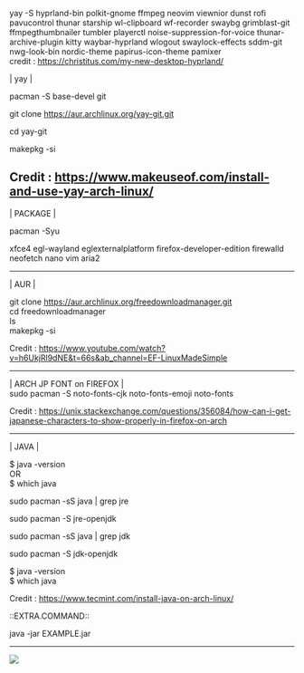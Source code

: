 yay -S hyprland-bin polkit-gnome ffmpeg neovim viewnior dunst rofi pavucontrol thunar starship wl-clipboard wf-recorder swaybg grimblast-git ffmpegthumbnailer tumbler playerctl noise-suppression-for-voice thunar-archive-plugin kitty waybar-hyprland wlogout swaylock-effects sddm-git nwg-look-bin nordic-theme papirus-icon-theme pamixer  
credit : https://christitus.com/my-new-desktop-hyprland/  

| yay |  
  
pacman -S base-devel git  
  
git clone https://aur.archlinux.org/yay-git.git
  
cd yay-git  
  
makepkg -si  
  
  Credit : https://www.makeuseof.com/install-and-use-yay-arch-linux/
-----------------------------  
| PACKAGE |  
  
pacman -Syu

xfce4
egl-wayland
eglexternalplatform
firefox-developer-edition
firewalld
neofetch
nano
vim
aria2

-----------------------------  
  
| AUR |  
  
git clone https://aur.archlinux.org/freedownloadmanager.git  
cd freedownloadmanager  
ls  
makepkg -si  
  
Credit : https://www.youtube.com/watch?v=h6UkjRl9dNE&t=66s&ab_channel=EF-LinuxMadeSimple  
  
----------------------------- 
| ARCH JP FONT on FIREFOX |  
  sudo pacman -S noto-fonts-cjk noto-fonts-emoji noto-fonts  
    
  Credit : https://unix.stackexchange.com/questions/356084/how-can-i-get-japanese-characters-to-show-properly-in-firefox-on-arch
  
  ----------------------------- 
  | JAVA |
  
  $ java -version  
OR  
$ which java   
  
sudo pacman -sS java | grep jre  
  
sudo pacman -S jre-openjdk  
  
sudo pacman -sS java | grep jdk  
  
sudo pacman -S jdk-openjdk  
  
$ java -version  
$ which java  
  
Credit : https://www.tecmint.com/install-java-on-arch-linux/  
  
  ::EXTRA.COMMAND::  
    
  java -jar EXAMPLE.jar  
     
  
  -----------------------------  
  

[![](https://img.itch.zone/aW1hZ2UvODY4NDgvMTE1NTU1MC5naWY=/original/DnAh90.gif)]([https://www.youtube.com/watch?v=pCC6qbAnX00](https://danbooru.donmai.us/posts/6002662?q=animated+gif))
